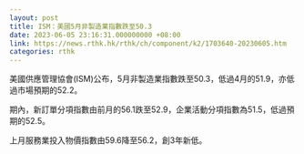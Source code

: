 ```yaml
---
layout: post
title: ISM：美國5月非製造業指數跌至50.3
date: 2023-06-05 23:16:31.000000000 +08:00
link: https://news.rthk.hk/rthk/ch/component/k2/1703640-20230605.htm
categories: rthk
---
```


美國供應管理協會(ISM)公布，5月非製造業指數跌至50.3，低過4月的51.9，亦低過市場預期的52.2。

期內，新訂單分項指數由前月的56.1跌至52.9，企業活動分項指數為51.5，低過預期的52.5。

上月服務業投入物價指數由59.6降至56.2，創3年新低。

